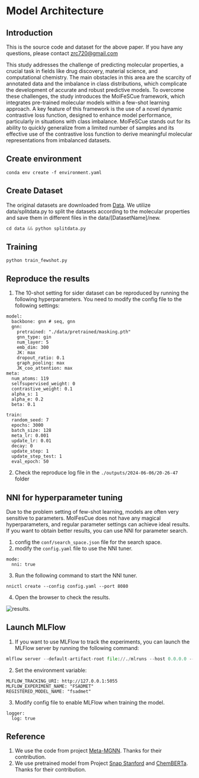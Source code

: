 
# Model Architecture

## Introduction
This is the source code and dataset for the above paper. If you have any questions, please contact [zrc720@gmail.com](zrc720@gmail.com)

This study addresses the challenge of predicting molecular properties, a crucial task in fields like drug discovery, material science, and computational chemistry. The main obstacles in this area are the scarcity of annotated data and the imbalance in class distributions, which complicate the development of accurate and robust predictive models. To overcome these challenges, the study introduces the MolFeSCue framework, which integrates pre-trained molecular models within a few-shot learning approach. A key feature of this framework is the use of a novel dynamic contrastive loss function, designed to enhance model performance, particularly in situations with class imbalance. MolFeSCue stands out for its ability to quickly generalize from a limited number of samples and its effective use of the contrastive loss function to derive meaningful molecular representations from imbalanced datasets. 

## Create environment
```
conda env create -f environment.yaml
```

## Create Dataset

The original datasets are downloaded from [Data](http://snap.stanford.edu/gnn-pretrain/data/chem_dataset.zip). We utilize data/splitdata.py to split the datasets according to the molecular properties and save them in different files in the data/[DatasetName]/new.

```python
cd data && python splitdata.py
```

## Training 
```
python train_fewshot.py
```

## Reproduce the results

1. The 10-shot setting for sider dataset can be reproduced by running the following hyperparameters. You need to modify the config file to the following settings:
```
model:
  backbone: gnn # seq, gnn
  gnn:
    pretrained: "./data/pretrained/masking.pth"
    gnn_type: gin
    num_layer: 5
    emb_dim: 300
    JK: max
    dropout_ratio: 0.1
    graph_pooling: max
    JK_coo_attention: max
meta:
  num_atoms: 119
  selfsupervised_weight: 0
  contrastive_weight: 0.1
  alpha_s: 1
  alpha_e: 0.2
  beta: 0.1

train:
  random_seed: 7
  epochs: 3000
  batch_size: 128
  meta_lr: 0.001
  update_lr: 0.01
  decay: 0
  update_step: 1
  update_step_test: 1
  eval_epoch: 50
```
2. Check the reproduce log file in the `./outputs/2024-06-06/20-26-47` folder 

## NNI for hyperparameter tuning

Due to the problem setting of few-shot learning, models are often very sensitive to parameters. MolFesCue does not have any magical hyperparameters, and regular parameter settings can achieve ideal results. If you want to obtain better results, you can use NNI for parameter search.

1. config the `conf/search_space.json` file for the search space.
2. modify the `config.yaml` file to use the NNI tuner.
```
mode:
  nni: true
```
3. Run the following command to start the NNI tuner.
```
nnictl create --config config.yaml --port 8080
```
4. Open the browser to check the results.
   
![results.](./doc/hp.png)

## Launch MLFlow

1. If you want to use MLFlow to track the experiments, you can launch the MLFlow server by running the following command:

```python
mlflow server --default-artifact-root file://./mlruns --host 0.0.0.0 --port 5055
```
2. Set the environment variable:
```
MLFLOW_TRACKING_URI: http://127.0.0.1:5055
MLFLOW_EXPERIMENT_NAME: "FSADMET"
REGISTERED_MODEL_NAME: "fsadmet"
```
3. Modify config file to enable MLFlow when training the model. 
```
logger:
  log: true
```

## Reference
1. We use the code from project [Meta-MGNN](https://github.com/zhichunguo/Meta-MGNN). Thanks for their contribution.
2. We use pretrained model from Project [Snap Stanford](https://github.com/snap-stanford/pretrain-gnns/tree/master/chem/model_gin) and [ChemBERTa](https://huggingface.co/seyonec/ChemBERTa-zinc-base-v1). Thanks for their contribution.
